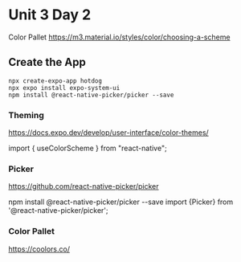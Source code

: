 # Unit 3 Day 2

Color Pallet
https://m3.material.io/styles/color/choosing-a-scheme

## Create the App

```
npx create-expo-app hotdog
npx expo install expo-system-ui
npm install @react-native-picker/picker --save
```

### Theming

https://docs.expo.dev/develop/user-interface/color-themes/

import { useColorScheme } from "react-native";

### Picker

https://github.com/react-native-picker/picker

npm install @react-native-picker/picker --save
import {Picker} from '@react-native-picker/picker';

### Color Pallet

https://coolors.co/
